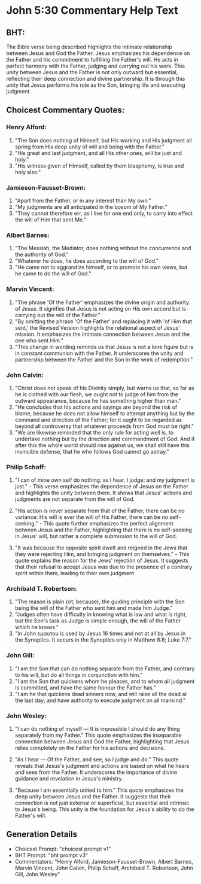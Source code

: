 # John 5:30 Commentary Help Text

## BHT:
The Bible verse being described highlights the intimate relationship between Jesus and God the Father. Jesus emphasizes his dependence on the Father and his commitment to fulfilling the Father's will. He acts in perfect harmony with the Father, judging and carrying out his work. This unity between Jesus and the Father is not only outward but essential, reflecting their deep connection and divine partnership. It is through this unity that Jesus performs his role as the Son, bringing life and executing judgment.

## Choicest Commentary Quotes:
### Henry Alford:
1. "The Son does nothing of Himself, but His working and His judgment all spring from His deep unity of will and being with the Father."
2. "His great and last judgment, and all His other ones, will be just and holy."
3. "His witness given of Himself, called by them blasphemy, is true and holy also."

### Jamieson-Fausset-Brown:
1. "Apart from the Father, or in any interest than My own."
2. "My judgments are all anticipated in the bosom of My Father."
3. "They cannot therefore err, as I live for one end only, to carry into effect the will of Him that sent Me."

### Albert Barnes:
1. "The Messiah, the Mediator, does nothing without the concurrence and the authority of God."
2. "Whatever he does, he does according to the will of God."
3. "He came not to aggrandize himself, or to promote his own views, but he came to do the will of God."

### Marvin Vincent:
1. "The phrase 'Of the Father' emphasizes the divine origin and authority of Jesus. It signifies that Jesus is not acting on His own accord but is carrying out the will of the Father."
2. "By omitting the phrase 'Of the Father' and replacing it with 'of Him that sent,' the Revised Version highlights the relational aspect of Jesus' mission. It emphasizes the intimate connection between Jesus and the one who sent Him."
3. "This change in wording reminds us that Jesus is not a lone figure but is in constant communion with the Father. It underscores the unity and partnership between the Father and the Son in the work of redemption."

### John Calvin:
1. "Christ does not speak of his Divinity simply, but warns us that, so far as he is clothed with our flesh, we ought not to judge of him from the outward appearance, because he has something higher than man."
2. "He concludes that his actions and sayings are beyond the risk of blame, because he does not allow himself to attempt anything but by the command and direction of the Father; for it ought to be regarded as beyond all controversy that whatever proceeds from God must be right."
3. "We are likewise reminded that the only rule for acting well is, to undertake nothing but by the direction and commandment of God. And if after this the whole world should rise against us, we shall still have this invincible defense, that he who follows God cannot go astray."

### Philip Schaff:
1. "I can of mine own self do nothing: as I hear, I judge: and my judgment is just." - This verse emphasizes the dependence of Jesus on the Father and highlights the unity between them. It shows that Jesus' actions and judgments are not separate from the will of God.

2. "His action is never separate from that of the Father, there can be no variance: His will is ever the will of His Father, there can be no self-seeking." - This quote further emphasizes the perfect alignment between Jesus and the Father, highlighting that there is no self-seeking in Jesus' will, but rather a complete submission to the will of God.

3. "It was because the opposite spirit dwelt and reigned in the Jews that they were rejecting Him, and bringing judgment on themselves." - This quote explains the reason for the Jews' rejection of Jesus. It suggests that their refusal to accept Jesus was due to the presence of a contrary spirit within them, leading to their own judgment.

### Archibald T. Robertson:
1. "The reason is plain (οτ, because), the guiding principle with the Son being the will of the Father who sent him and made him Judge." 
2. "Judges often have difficulty in knowing what is law and what is right, but the Son's task as Judge is simple enough, the will of the Father which he knows." 
3. "In John εμαυτου is used by Jesus 16 times and not at all by Jesus in the Synoptics. It occurs in the Synoptics only in Matthew 8:8; Luke 7:7."

### John Gill:
1. "I am the Son that can do nothing separate from the Father, and contrary to his will, but do all things in conjunction with him."
2. "I am the Son that quickens whom he pleases, and to whom all judgment is committed, and have the same honour the Father has."
3. "I am he that quickens dead sinners now, and will raise all the dead at the last day; and have authority to execute judgment on all mankind."

### John Wesley:
1. "I can do nothing of myself — It is impossible I should do any thing separately from my Father." This quote emphasizes the inseparable connection between Jesus and God the Father, highlighting that Jesus relies completely on the Father for his actions and decisions.

2. "As I hear — Of the Father, and see, so I judge and do." This quote reveals that Jesus's judgment and actions are based on what he hears and sees from the Father. It underscores the importance of divine guidance and revelation in Jesus's ministry.

3. "Because I am essentially united to him." This quote emphasizes the deep unity between Jesus and the Father. It suggests that their connection is not just external or superficial, but essential and intrinsic to Jesus's being. This unity is the foundation for Jesus's ability to do the Father's will.


## Generation Details
- Choicest Prompt: "choicest prompt v1"
- BHT Prompt: "bht prompt v3"
- Commentators: "Henry Alford, Jamieson-Fausset-Brown, Albert Barnes, Marvin Vincent, John Calvin, Philip Schaff, Archibald T. Robertson, John Gill, John Wesley"
